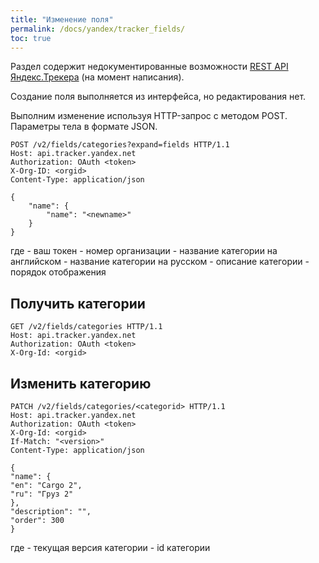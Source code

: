 ```yaml
---
title: "Изменение поля"
permalink: /docs/yandex/tracker_fields/
toc: true
---
```


Раздел содержит недокументированные возможности
[REST API Яндекс.Трекера](https://yandex.ru/dev/connect/tracker/api/about.html) (на момент написания).

Создание поля выполняется из интерфейса, но редактирования нет.

Выполним изменение используя HTTP-запрос с методом POST.
Параметры тела в формате JSON.
```
POST /v2/fields/categories?expand=fields HTTP/1.1
Host: api.tracker.yandex.net
Authorization: OAuth <token>
X-Org-ID: <orgid>
Content-Type: application/json

{
    "name": {
        "name": "<newname>"
    }
}    

```
где
<token> - ваш токен
<orgid> - номер организации
<en> - название категории на английском
<ru> - название категории на русском
<description> - описание категории
<order> - порядок отображения

## Получить категории
```
GET /v2/fields/categories HTTP/1.1
Host: api.tracker.yandex.net
Authorization: OAuth <token>
X-Org-Id: <orgid>
```

## Изменить категорию
```
PATCH /v2/fields/categories/<categorid> HTTP/1.1
Host: api.tracker.yandex.net
Authorization: OAuth <token>
X-Org-Id: <orgid>
If-Match: "<version>"
Content-Type: application/json

{
"name": {
"en": "Cargo 2",
"ru": "Груз 2"
},
"description": "",
"order": 300
}
```
где
<version> - текущая версия категории
<categorid> - id категории
